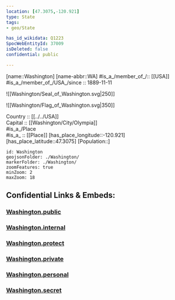 ```yaml
---
location: [47.3075,-120.921] 
type: State
tags:
- geo/State

has_id_wikidata: Q1223 
SpocWebEntityId: 37009
isDeleted: false
confidential: public

---
```

[name::Washington] 
[name-abbr::WA] 
#is_a_/member_of_/:: [[USA]]
#is_a_/member_of_/USA_/since :: 1889-11-11 


![[Washington/Seal_of_Washington.svg|250]] 

![[Washington/Flag_of_Washington.svg|350]] 


Country :: [[../../USA]]  
Capital :: [[Washington/City/Olympia]]  
#is_a_/Place  
#is_a_ :: [[Place]] 
[has_place_longitude::-120.921] 
[has_place_latitude::47.3075] 
[Population::] 



```leaflet
id: Washington
geojsonFolder: ./Washington/
markerFolder: ./Washington/
zoomFeatures: true 
minZoom: 2 
maxZoom: 18
```


## Confidential Links & Embeds: 

### [Washington.public](/_public/\Earth\Continent\America~North\USA\USA~PacificWashington.public.md) 

### [Washington.internal](/_internal/\Earth\Continent\America~North\USA\USA~PacificWashington.internal.md) 

### [Washington.protect](/_protect/\Earth\Continent\America~North\USA\USA~PacificWashington.protect.md) 

### [Washington.private](/_private/\Earth\Continent\America~North\USA\USA~PacificWashington.private.md) 

### [Washington.personal](/_personal/\Earth\Continent\America~North\USA\USA~PacificWashington.personal.md) 

### [Washington.secret](/_secret/\Earth\Continent\America~North\USA\USA~PacificWashington.secret.md)

